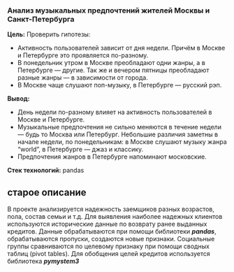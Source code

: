 ### Анализ музыкальных предпочтений жителей Москвы и Санкт-Петербурга

**Цель:** Проверить гипотезы: 
* Активность пользователей зависит от дня недели. Причём в Москве и Петербурге это проявляется по-разному.
* В понедельник утром в Москве преобладают одни жанры, а в Петербурге — другие. Так же и вечером пятницы преобладают разные жанры — в зависимости от города.
* В Москве чаще слушают поп-музыку, в Петербурге — русский рэп.

**Вывод:** 
* День недели по-разному влияет на активность пользователей в Москве и Петербурге.
* Музыкальные предпочтения не сильно меняются в течение недели — будь то Москва или Петербург. Небольшие различия заметны в начале недели, по понедельникам:
в Москве слушают музыку жанра “world”, в Петербурге — джаз и классику.
* Предпочтения жанров в Петербурге напоминают московские.


**Стек технологий:** pandas


## старое описание

В проекте анализируется надежность заемщиков разных возрастов, пола, состав семьи и т.д. Для выявления наиболее надежных клиентов используются исторические данные по возврату ранее выданных кредитов. Данные обрабатываются при помощи библиотеки ***pandas***, обрабатываются пропуски, создаются новые признаки. Социальные группы сравниваются по целевому признаку при помощи сводных таблиц (pivot tables). Для обобщения целей кредитов используется библиотека ***pymystem3***
